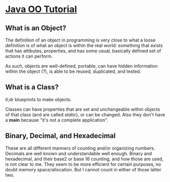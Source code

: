 # [Java OO Tutorial](https://docs.oracle.com/javase/tutorial/java/concepts/)

## What is an Object?
  The definition of an object in programming is very close to what a loose definition is of what an object is within the real world: something that exists that has attibutes, properties, and has some usual, basically defined set of actions it can perform.
  
  As such, objects are well-defined, portable, can have hidden information within the object (?), is able to be reused, duplicated, and tested.

## What is a Class?
  tl;dr blueprints to make objects.
  
  Classes can have properties that are set and unchangeable within objects of that class (and are called _static_), or can be changed. Also they don't have a __main__ because "it's not a complete application".
  
## Binary, Decimal, and Hexadecimal
  
  These are all different manners of counting and/or organizing numbers. Decimals are well known and understandable well enough. Binary and hexadecimal, and their base2 or base 16 counting, and how those are used, is not clear to me. They seem to be more efficient for certain purposes, no doubt memory space/allocation. But I cannot count in either of those latter two.
